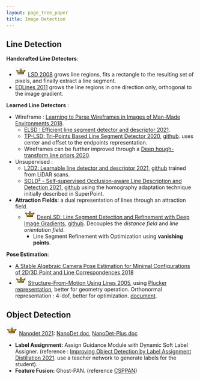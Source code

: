 ```yaml
---
layout: page_tree_paper
title: Image Detection
---
```



## Line Detection

**Handcrafted Line Detectors**:

* <img src="/assets/img/paperread/chrown0.png" height="25"/> [LSD 2008](https://docs.opencv.org/3.4/db/d73/classcv_1_1LineSegmentDetector.html) grows line regions, fits a rectangle to the resulting set of pixels, and finally extract a line segment.
* [EDLines 2011](https://github.com/CihanTopal/ED_Lib) grows the line regions in one direction only, orthogonal to the image gradient.

**Learned Line Detectors** :

* Wireframe : [Learning to Parse Wireframes in Images of Man-Made Environments 2018](https://arxiv.org/abs/2007.07527).
  * [ELSD : Efficient line segment detector and descriptor 2021](https://ieeexplore.ieee.org/document/9710129).
  * [TP-LSD: Tri-Points Based Line Segment Detector 2020](https://arxiv.org/abs/2009.05505), [github](https://github.com/Siyuada7/TP-LSD). uses center and offset to the endpoints representation.
  * Wireframes can be further improved through a [Deep hough-transform line priors 2020](https://arxiv.org/abs/2007.09493).
* Unsupervised :
  * [L2D2: Learnable line detector and descriptor 2021](https://ieeexplore.ieee.org/document/9665961), [github](https://github.com/hichem-abdellali/L2D2) trained from LiDAR scans.
  * [SOLD² - Self-supervised Occlusion-aware Line Description and Detection 2021](https://arxiv.org/abs/2104.03362), [github](https://github.com/cvg/SOLD2) using the homography adaptation technique initially described in SuperPoint.
* **Attraction Fields**: a dual representation of lines through an attraction field.
  * <img src="/assets/img/paperread/chrown0.png" height="25"/> [DeepLSD: Line Segment Detection and Refinement with Deep Image Gradients](https://arxiv.org/abs/2212.07766), [github](https://github.com/cvg/DeepLSD/tree/main/deeplsd/models). Decouples the *distance field* and *line orientation field*.
    * Line Segment Refinement with Optimization using **vanishing points**.



**Pose Estimation**:
* [A Stable Algebraic Camera Pose Estimation for Minimal Configurations of 2D/3D Point and Line Correspondences 2018](https://github.com/SergioRAgostinho/zhou-accv-2018)
* <img src="/assets/img/paperread/chrown0.png" height="25"/> [Structure-From-Motion Using Lines 2005](https://hal.archives-ouvertes.fr/hal-00092589/document), using [Plucker representation](https://en.wikipedia.org/wiki/Pl%C3%BCcker_coordinates), better for geometry operation. Orthonormal representation : 4-dof, better for optimization. [document](https://drive.google.com/file/d/1DD1TQvByo89JJyL_KgLCLnJ6XSu0okHp/view?usp=sharing).


## Object Detection


<img src="/assets/img/paperread/chrown0.png" height="25"/> [Nanodet 2021](https://github.com/RangiLyu/nanodet): [NanoDet doc](https://zhuanlan.zhihu.com/p/306530300), [NanoDet-Plus doc](https://zhuanlan.zhihu.com/p/449912627)
* **Label Assignment:** Assign Guidance Module with Dynamic Soft Label Assigner. (reference : [Improving Object Detection by Label Assignment Distillation 2021](https://arxiv.org/abs/2108.10520). use a teacher network to generate labels for the student).
* **Feature Fusion:** Ghost-PAN. (reference [CSPPAN](https://github.com/PaddlePaddle/PaddleDetection/blob/release/2.7/ppdet/modeling/necks/csp_pan.py))
